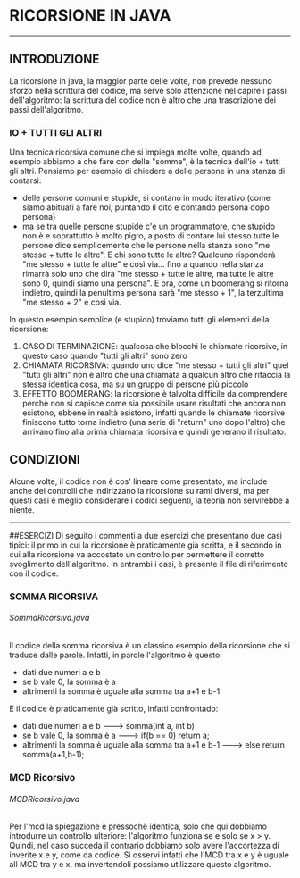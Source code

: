 # RICORSIONE IN JAVA
------------
## INTRODUZIONE
La ricorsione in java, la maggior parte delle volte, non prevede nessuno sforzo nella scrittura del codice, ma serve solo attenzione nel capire i passi dell'algoritmo: la scrittura del codice non è altro che una trascrizione dei passi dell'algoritmo.
### IO +  TUTTI GLI ALTRI
Una tecnica ricorsiva comune che si impiega molte volte, quando ad esempio abbiamo a che fare con delle "somme", è la tecnica dell'io + tutti gli altri. Pensiamo per esempio di chiedere a delle persone in una stanza di contarsi:
- delle persone comuni e stupide, si contano in modo iterativo (come siamo abituati a fare noi, puntando il dito e contando persona dopo persona)
- ma se tra quelle persone stupide c'è un programmatore, che stupido non è e soprattutto è molto pigro, a posto di contare lui stesso tutte le persone dice semplicemente che le persone nella stanza sono "me stesso +  tutte le altre". E chi sono tutte le altre? Qualcuno risponderà "me stesso + tutte le altre" e così via... fino a quando nella stanza rimarrà solo uno che dirà "me stesso + tutte le altre, ma tutte le altre sono 0, quindi siamo una persona". E ora, come un boomerang si ritorna indietro, quindi la penultima persona sarà "me stesso + 1", la terzultima "me stesso + 2" e così via.

In questo esempio semplice (e stupido) troviamo tutti gli elementi della ricorsione:
1. CASO DI TERMINAZIONE: qualcosa che blocchi le chiamate ricorsive, in questo caso quando "tutti gli altri" sono zero
2. CHIAMATA RICORSIVA: quando uno dice "me stesso + tutti gli altri" quel "tutti gli altri" non è altro che una chiamata a qualcun altro che rifaccia la stessa identica cosa, ma su un gruppo di persone più piccolo
3. EFFETTO BOOMERANG: la ricorsione è talvolta difficile da comprendere perchè non si capisce come sia possibile usare risultati che ancora non esistono, ebbene in realtà esistono, infatti quando le chiamate ricorsive finiscono tutto torna indietro (una serie di "return" uno dopo l'altro) che arrivano fino alla prima chiamata ricorsiva e quindi generano il risultato.

## CONDIZIONI
Alcune volte, il codice non è cos' lineare come presentato, ma include anche dei controlli che indirizzano la ricorsione su rami diversi, ma per questi casi è meglio considerare i codici seguenti, la teoria non servirebbe a niente.


------------

##ESERCIZI
Di seguito i commenti a due esercizi che presentano due casi tipici: il primo in cui la ricorsione è praticamente già scritta, e il secondo in cui alla ricorsione va accostato un controllo per permettere il corretto svoglimento dell'algoritmo.
In entrambi i casi, è presente il file di riferimento con il codice.

### SOMMA RICORSIVA
###### SommaRicorsiva.java
Il codice della somma ricorsiva è un classico esempio della ricorsione che si traduce dalle parole. Infatti, in parole l'algoritmo è questo:
- dati due numeri a e b
- se b vale 0, la somma è a
- altrimenti la somma è uguale alla somma tra a+1 e b-1

E il codice è praticamente già scritto, infatti confrontado:
- dati due numeri a e b   --->   somma(int a, int b)
- se b vale 0, la somma è a   --->   if(b == 0) return a;
- altrimenti la somma è uguale alla somma tra a+1 e b-1   --->   else return somma(a+1,b-1);

### MCD Ricorsivo
###### MCDRicorsivo.java
Per l'mcd la spiegazione è pressochè identica, solo che qui dobbiamo introdurre un controllo ulteriore: l'algoritmo funziona se e solo se x > y. Quindi, nel caso succeda il contrario dobbiamo solo avere l'accortezza di inverite x e y, come da codice. Si osservi infatti che l'MCD tra x e y è uguale all MCD tra y e x, ma invertendoli possiamo utilizzare questo algoritmo.
